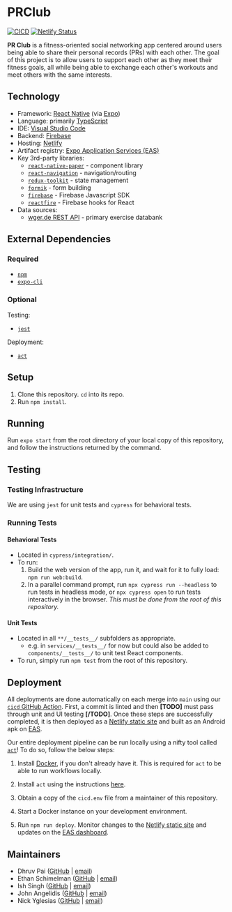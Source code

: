 # PRClub
[![CICD](https://github.com/SCCapstone/PRClub/actions/workflows/cicd.yml/badge.svg)](https://github.com/SCCapstone/PRClub/actions/workflows/cicd.yml)
[![Netlify Status](https://api.netlify.com/api/v1/badges/e177e10b-1448-43b1-b6fe-d879220c11c5/deploy-status)](https://app.netlify.com/sites/prclub/deploys)

**PR Club** is a fitness-oriented social networking app centered around users being able to share
their personal records (PRs) with each other. The goal of this project is to allow users to support
each other as they meet their fitness goals, all while being able to exchange each other's workouts
and meet others with the same interests.

## Technology
- Framework: [React Native](https://reactnative.dev/) (via [Expo](https://expo.dev/))
- Language: primarily [TypeScript](https://www.typescriptlang.org/)
- IDE: [Visual Studio Code](https://code.visualstudio.com/)
- Backend: [Firebase](https://firebase.google.com/)
- Hosting: [Netlify](https://www.netlify.com/)
- Artifact registry: [Expo Application Services (EAS)](https://expo.dev/eas)
- Key 3rd-party libraries:
  - [`react-native-paper`](https://github.com/callstack/react-native-paper) - component library
  - [`react-navigation`](https://github.com/react-navigation/react-navigation) - navigation/routing
  - [`redux-toolkit`](https://github.com/reduxjs/redux-toolkit) - state management
  - [`formik`](https://github.com/jaredpalmer/formik) - form building
  - [`firebase`](https://github.com/firebase/firebase-js-sdk) - Firebase Javascript SDK
  - [`reactfire`](https://github.com/FirebaseExtended/reactfire) - Firebase hooks for React
- Data sources: 
  - [wger.de REST API](https://wger.de/en/software/api) - primary exercise databank

## External Dependencies
### Required
- [`npm`](https://github.com/npm/cli)
- [`expo-cli`](https://github.com/expo/expo-cli)

### Optional
Testing:
- [`jest`](https://jestjs.io/)

Deployment:
- [`act`](https://github.com/nektos/act)

## Setup
1. Clone this repository. `cd` into its repo.
2. Run `npm install`.

## Running
Run `expo start` from the root directory of your local copy of this repository, and follow the
instructions returned by the command.

## Testing
### Testing Infrastructure
We are using `jest` for unit tests and `cypress` for behavioral tests.

### Running Tests
#### Behavioral Tests
* Located in `cypress/integration/`.
* To run:
  1. Build the web version of the app, run it, and wait for it to fully load: `npm run web:build`.
  2. In a parallel command prompt, run `npx cypress run --headless` to run tests in headless mode,
  or `npx cypress open` to run tests interactively in the browser. *This must be done from the
  root of this repository.*

#### Unit Tests
* Located in all `**/__tests__/` subfolders as appropriate.
  * e.g. in `services/__tests__/` for now but could also be added to `components/__tests__/` to
unit test React components.
* To run, simply run `npm test` from the root of this repository.

## Deployment
All deployments are done automatically on each merge into `main` using our
[`cicd` GitHub Action](.github/workflows/cicd.yml). First, a commit is linted and then **[TODO]**
must pass through unit and UI testing **[/TODO]**. Once these steps are successfully completed, it
is then deployed as a [Netlify static site](https://prclub-preview.netlify.app/) and built as an
Android apk on [EAS](https://expo.dev/accounts/prclub22/projects/PRClub/builds).

Our entire deployment pipeline can be run locally using a nifty tool called
[`act`](https://github.com/nektos/act)! To do so, follow the below steps:

1. Install [Docker](https://www.docker.com/), if you don't already have it. This is required for
`act` to be able to run workflows locally.

2. Install `act` using the instructions
[here](https://github.com/nektos/act/blob/master/README.md#installation).

3. Obtain a copy of the `cicd.env` file from a maintainer of this repository.

4. Start a Docker instance on your development environment.

5. Run `npm run deploy`. Monitor changes to the
[Netlify static site](https://prclub-preview.netlify.app/) and updates on the
[EAS dashboard](https://expo.dev/accounts/prclub22/projects/PRClub/builds).

## Maintainers
- Dhruv Pai ([GitHub](https://github.com/thatpaiguy) | [email](mailto:dhruv.k.pai@gmail.com))
- Ethan Schimelman ([GitHub](https://github.com/eschim) | [email](mailto:eschimelman@gmail.com))
- Ish Singh ([GitHub](https://github.com/singhish) | [email](mailto:ishratsingh00@gmail.com))
- John Angelidis ([GitHub](https://github.com/johnangelidis) | [email](mailto:johnangelidis12@gmail.com))
- Nick Yglesias ([GitHub](https://github.com/NickYglesias64) | [email](mailto:nyglesias64@outlook.com))
